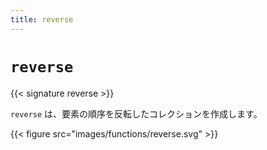 ```yaml
---
title: reverse
---
```


# `reverse`

{{< signature reverse >}}

`reverse` は、要素の順序を反転したコレクションを作成します。

{{< figure src="images/functions/reverse.svg" >}}
